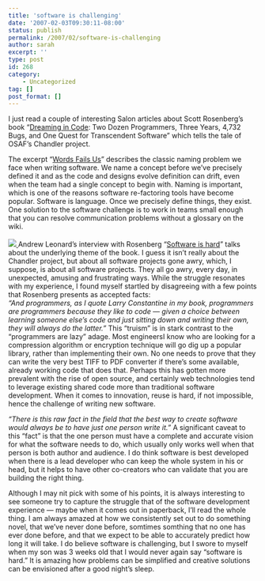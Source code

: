 ```yaml
---
title: 'software is challenging'
date: '2007-02-03T09:30:11-08:00'
status: publish
permalink: /2007/02/software-is-challenging
author: sarah
excerpt: ''
type: post
id: 268
category:
    - Uncategorized
tag: []
post_format: []
---
```

I just read a couple of interesting Salon articles about Scott Rosenberg’s book “[Dreaming in Code](http://www.amazon.com/exec/obidos/redirect?link_code=as2&path=ASIN/1400082463&tag=ultrasaurus-20&camp=1789&creative=9325): Two Dozen Programmers, Three Years, 4,732 Bugs, and One Quest for Transcendent Software” which tells the tale of OSAF’s Chandler project.

The excerpt “[Words Fails Us](http://salon.com/books/feature/2007/02/03/rosenberg/index.html)” describes the classic naming problem we face when writing software. We name a concept before we’ve precisely defined it and as the code and designs evolve definition can drift, even when the team had a single concept to begin with. Naming is important, which is one of the reasons software re-factoring tools have become popular. Software is language. Once we precisely define things, they exist. One solution to the software challenge is to work in teams small enough that you can resolve communication problems without a glossary on the wiki.  
[  
![](http://ec1.images-amazon.com/images/P/1400082463.01._AA240_SCLZZZZZZZ_V54363090_.jpg)  ](http://www.amazon.com/exec/obidos/redirect?link_code=as2&path=ASIN/1400082463&tag=ultrasaurus-20&camp=1789&creative=9325)Andrew Leonard’s interview with Rosenberg “[Software is hard](http://salon.com/books/int/2007/02/03/leonard/index.html)” talks about the underlying theme of the book. I guess it isn’t really about the Chandler project, but about all software projects gone awry, which, I suppose, is about all software projects. They all go awry, every day, in unexpected, amusing and frustrating ways. While the struggle resonates with my experience, I found myself startled by disagreeing with a few points that Rosenberg presents as accepted facts:  
 *“And programmers, as I quote Larry Constantine in my book, programmers are programmers because they like to code — given a choice between learning someone else’s code and just sitting down and writing their own, they will always do the latter.”* This “truism” is in stark contrast to the “programmers are lazy” adage. Most engineersI know who are looking for a compression algorithm or encryption technique will go dig up a popular library, rather than implementing their own. No one needs to prove that they can write the very best TIFF to PDF converter if there’s some available, already working code that does that. Perhaps this has gotten more prevalent with the rise of open source, and certainly web technologies tend to leverage existing shared code more than traditional software development. When it comes to innovation, reuse is hard, if not impossible, hence the challenge of writing new software.

*“There is this raw fact in the field that the best way to create software would always be to have just one person write it.”* A significant caveat to this “fact” is that the one person must have a complete and accurate vision for what the software needs to do, which usually only works well when that person is both author and audience. I do think software is best developed when there is a lead developer who can keep the whole system in his or head, but it helps to have other co-creators who can validate that you are building the right thing.

Although I may nit pick with some of his points, it is always interesting to see someone try to capture the struggle that of the software development experience — maybe when it comes out in paperback, I’ll read the whole thing. I am always amazed at how we consistently set out to do something novel, that we’ve never done before, somtimes somthing that no one has ever done before, and that we expect to be able to accurately predict how long it will take. I do believe software is challenging, but I swore to myself when my son was 3 weeks old that I would never again say “software is hard.” It is amazing how problems can be simplified and creative solutions can be envisioned after a good night’s sleep.